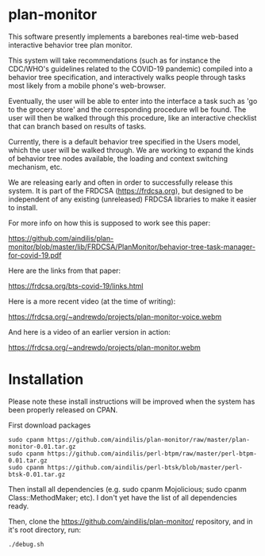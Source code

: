 # plan-monitor
This software presently implements a barebones real-time web-based
interactive behavior tree plan monitor.

This system will take recommendations (such as for instance the
CDC/WHO's guidelines related to the COVID-19 pandemic) compiled into a
behavior tree specification, and interactively walks people through
tasks most likely from a mobile phone's web-browser.

Eventually, the user will be able to enter into the interface a task
such as 'go to the grocery store' and the corresponding procedure wll
be found.  The user will then be walked through this procedure, like
an interactive checklist that can branch based on results of tasks.

Currently, there is a default behavior tree specified in the Users
model, which the user will be walked through.  We are working to
expand the kinds of behavior tree nodes available, the loading and
context switching mechanism, etc.

We are releasing early and
often in order to successfully release this system.  It is part of the
FRDCSA (https://frdcsa.org), but designed to be independent of any
existing (unreleased) FRDCSA libraries to make it easier to install.

For more info on how this is supposed to work see this paper:

https://github.com/aindilis/plan-monitor/blob/master/lib/FRDCSA/PlanMonitor/behavior-tree-task-manager-for-covid-19.pdf

Here are the links from that paper:

https://frdcsa.org/bts-covid-19/links.html

Here is a more recent video (at the time of writing):

https://frdcsa.org/~andrewdo/projects/plan-monitor-voice.webm

And here is a video of an earlier version in action:

https://frdcsa.org/~andrewdo/projects/plan-monitor.webm

# Installation

Please note these install instructions will be improved when the system has been properly released on CPAN.

First download packages

```
sudo cpanm https://github.com/aindilis/plan-monitor/raw/master/plan-monitor-0.01.tar.gz
sudo cpanm https://github.com/aindilis/perl-btpm/raw/master/perl-btpm-0.01.tar.gz
sudo cpanm https://github.com/aindilis/perl-btsk/blob/master/perl-btsk-0.01.tar.gz 
```

Then install all dependencies (e.g. sudo cpanm Mojolicious; sudo cpanm Class::MethodMaker; etc).  I don't yet have the list of all dependencies ready.

Then, clone the https://github.com/aindilis/plan-monitor/ repository, and in it's root directory, run:

```
./debug.sh
```
